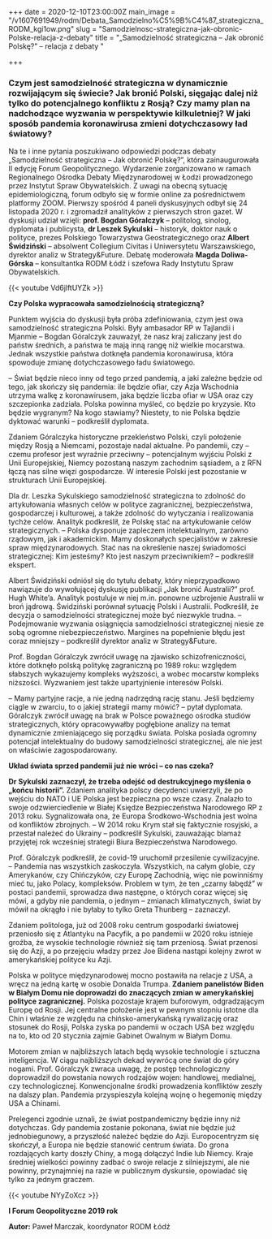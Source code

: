 +++
date = 2020-12-10T23:00:00Z
main_image = "/v1607691949/rodm/Debata_Samodzielno%C5%9B%C4%87_strategiczna_RODM_kgi1ow.png"
slug = "Samodzielnosc-strategiczna-jak-obronic-Polske-relacja-z-debaty"
title = "„Samodzielność strategiczna – Jak obronić Polskę?” – relacja z debaty "

+++
### **Czym jest samodzielność strategiczna w dynamicznie rozwijającym się świecie? Jak bronić Polski, sięgając dalej niż tylko do potencjalnego konfliktu z Rosją? Czy mamy plan na nadchodzące wyzwania w perspektywie kilkuletniej? W jaki sposób pandemia koronawirusa zmieni dotychczasowy ład światowy?**

Na te i inne pytania poszukiwano odpowiedzi podczas debaty „Samodzielność strategiczna – Jak obronić Polskę?”, która zainaugurowała II edycję Forum Geopolitycznego. Wydarzenie zorganizowano w ramach Regionalnego Ośrodka Debaty Międzynarodowej w Łodzi prowadzonego przez Instytut Spraw Obywatelskich. Z uwagi na obecną sytuację epidemiologiczną, forum odbyło się w formie online za pośrednictwem platformy ZOOM. Pierwszy spośród 4 paneli dyskusyjnych odbył się 24 listopada 2020 r. i zgromadził analityków z pierwszych stron gazet. W dyskusji udział wzięli: **prof. Bogdan Góralczyk** – politolog, sinolog, dyplomata i publicysta, **dr Leszek Sykulski** – historyk, doktor nauk o polityce, prezes Polskiego Towarzystwa Geostrategicznego oraz **Albert Świdziński** – absolwent Collegium Civitas i Uniwersytetu Warszawskiego, dyrektor analiz w Strategy&Future. Debatę moderowała **Magda Doliwa-Górska** – konsultantka RODM Łódź i szefowa Rady Instytutu Spraw Obywatelskich.

{{< youtube Vd6jlftUYZk >}}

**Czy Polska wypracowała samodzielnością strategiczną?**

Punktem wyjścia do dyskusji była próba zdefiniowania, czym jest owa samodzielność strategiczna Polski. Były ambasador RP w Tajlandii i Mjanmie – Bogdan Góralczyk zauważył, że nasz kraj zaliczany jest do państw średnich, a państwa te mają inną rangę niż wielkie mocarstwa. Jednak wszystkie państwa dotknęła pandemia koronawirusa, która spowoduje zmianę dotychczasowego ładu światowego.

– Świat będzie nieco inny od tego przed pandemią, a jaki zależne będzie od tego, jak skończy się pandemia: ile będzie ofiar, czy Azja Wschodnia utrzyma walkę z koronawirusem, jaka będzie liczba ofiar w USA oraz czy szczepionka zadziała. Polska powinna myśleć, co będzie po kryzysie. Kto będzie wygranym? Na kogo stawiamy? Niestety, to nie Polska będzie dyktować warunki – podkreślił dyplomata.

Zdaniem Góralczyka historyczne przekleństwo Polski, czyli położenie między Rosją a Niemcami, pozostaje nadal aktualne. Po pandemii, czy – czemu profesor jest wyraźnie przeciwny – potencjalnym wyjściu Polski z Unii Europejskiej, Niemcy pozostaną naszym zachodnim sąsiadem, a z RFN łączą nas silne więzi gospodarcze. W interesie Polski jest pozostanie w strukturach Unii Europejskiej.

Dla dr. Leszka Sykulskiego samodzielność strategiczna to zdolność do artykułowania własnych celów w polityce zagranicznej, bezpieczeństwa, gospodarczej i kulturowej, a także zdolność do wytyczania i realizowania tychże celów. Analityk podkreślił, że Polskę stać na artykułowanie celów strategicznych. – Polska dysponuje zapleczem intelektualnym, zarówno rządowym, jak i akademickim. Mamy doskonałych specjalistów w zakresie spraw międzynarodowych. Stać nas na określenie naszej świadomości strategicznej: Kim jesteśmy? Kto jest naszym przeciwnikiem? – podkreślił ekspert.

Albert Świdziński odniósł się do tytułu debaty, który nieprzypadkowo nawiązuje do wywołującej dyskusję publikacji „Jak bronić Australii?” prof. Hugh White’a. Analityk postuluje w niej m.in. ponowne uzbrojenie Australii w broń jądrową. Świdziński porównał sytuację Polski i Australii. Podkreślił, że decyzja o samodzielności strategicznej może być niezwykle trudna. – Podejmowanie wyzwania osiągnięcia samodzielności strategicznej niesie ze sobą ogromne niebezpieczeństwo. Margines na popełnienie błędu jest coraz mniejszy – podkreślił dyrektor analiz w Strategy&Future.

Prof. Bogdan Góralczyk zwrócił uwagę na zjawisko schizofreniczności, które dotknęło polską politykę zagraniczną po 1989 roku: względem słabszych wykazujemy kompleks wyższości, a wobec mocarstw kompleks niższości. Wyzwaniem jest także upartyjnienie interesów Polski.

– Mamy partyjne racje, a nie jedną nadrzędną rację stanu. Jeśli będziemy ciągle w zwarciu, to o jakiej strategii mamy mówić? – pytał dyplomata. Góralczyk zwrócił uwagę na brak w Polsce poważnego ośrodka studiów strategicznych, który opracowywałby pogłębione analizy na temat dynamicznie zmieniającego się porządku świata. Polska posiada ogromny potencjał intelektualny do budowy samodzielności strategicznej, ale nie jest on właściwie zagospodarowany.

**Układ świata sprzed pandemii już nie wróci – co nas czeka?**

**Dr Sykulski zaznaczył, że trzeba odejść od destrukcyjnego myślenia o „końcu historii”.** Zdaniem analityka polscy decydenci uwierzyli, że po wejściu do NATO i UE Polska jest bezpieczna po wsze czasy. Znalazło to swoje odzwierciedlenie w Białej Księdze Bezpieczeństwa Narodowego RP z 2013 roku. Sygnalizowała ona, że Europa Środkowo-Wschodnia jest wolna od konfliktów zbrojnych. – W 2014 roku Krym stał się faktycznie rosyjski, a przestał należeć do Ukrainy – podkreślił Sykulski, zauważając blamaż przyjętej rok wcześniej strategii Biura Bezpieczeństwa Narodowego.

Prof. Góralczyk podkreślił, że covid-19 uruchomił przesilenie cywilizacyjne. – Pandemia nas wszystkich zaskoczyła. Wszystkich, na całym globie, czy Amerykanów, czy Chińczyków, czy Europę Zachodnią, więc nie powinniśmy mieć tu, jako Polacy, kompleksów. Problem w tym, że ten „czarny łabędź” w postaci pandemii, sprowadza dwa następne, o których coraz więcej się mówi, a gdyby nie pandemia, o jednym – zmianach klimatycznych, świat by mówił na okrągło i nie byłaby to tylko Greta Thunberg – zaznaczył.

Zdaniem politologa, już od 2008 roku centrum gospodarki światowej przeniosło się z Atlantyku na Pacyfik, a po pandemii w 2020 roku istnieje groźba, że wysokie technologie również się tam przeniosą. Świat przenosi się do Azji, a po przejęciu władzy przez Joe Bidena nastąpi kolejny zwrot w amerykańskiej polityce ku Azji.

Polska w polityce międzynarodowej mocno postawiła na relacje z USA, a wręcz na jedną kartę w osobie Donalda Trumpa. **Zdaniem panelistów Biden w Białym Domu nie doprowadzi do znaczących zmian w amerykańskiej polityce zagranicznej.** Polska pozostaje krajem buforowym, odgradzającym Europę od Rosji. Jej centralne położenie jest w pewnym stopniu istotne dla Chin i właśnie ze względu na chińsko-amerykańską rywalizację oraz stosunek do Rosji, Polska zyska po pandemii w oczach USA bez względu na to, kto od 20 stycznia zajmie Gabinet Owalnym w Białym Domu.

Motorem zmian w najbliższych latach będą wysokie technologie i sztuczna inteligencja. W ciągu najbliższych dekad wywrócą one świat do góry nogami. Prof. Góralczyk zwraca uwagę, że postęp technologiczny doprowadził do powstania nowych rodzajów wojen: handlowej, medialnej, czy technologicznej. Konwencjonalne środki prowadzenia konfliktów zeszły na dalszy plan. Pandemia przyspieszyła kolejną wojnę o hegemonię między USA a Chinami.

Prelegenci zgodnie uznali, że świat postpandemiczny będzie inny niż dotychczas. Gdy pandemia zostanie pokonana, świat nie będzie już jednobiegunowy, a przyszłość należeć będzie do Azji. Europocentryzm się skończył, a Europa nie będzie stanowić centrum świata. Do grona rozdających karty doszły Chiny, a mogą dołączyć Indie lub Niemcy. Kraje średniej wielkości powinny zadbać o swoje relacje z silniejszymi, ale nie powinny, przynajmniej na razie w publicznym dyskursie, opowiadać się tylko za jednym graczem.

{{< youtube NYyZoXcz >}}

**I Forum Geopolityczne 2019 rok** 

**Autor:** Paweł Marczak, koordynator RODM Łódź